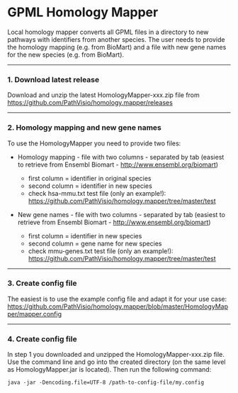 # GPML Homology Mapper

Local homology mapper converts all GPML files in a directory to new pathways with identifiers from another species. The user needs to provide the homology mapping (e.g. from BioMart) and a file with new gene names for the new species (e.g. from BioMart).

----

### 1. Download latest release
Download and unzip the latest HomologyMapper-xxx.zip file from https://github.com/PathVisio/homology.mapper/releases

----

### 2. Homology mapping and new gene names
To use the HomologyMapper you need to provide two files:
* Homology mapping - file with two columns - separated by tab (easiest to retrieve from Ensembl Biomart - http://www.ensembl.org/biomart)
  * first column = identifier in original species
  * second column = identifier in new species
  * check hsa-mmu.txt test file (only an example!): https://github.com/PathVisio/homology.mapper/tree/master/test
  
* New gene names - file with two columns - separated by tab (easiest to retrieve from Ensembl Biomart - http://www.ensembl.org/biomart)
  * first column = identifier in new species
  * second column = gene name for new species
  * check mmu-genes.txt test file (only an example!): https://github.com/PathVisio/homology.mapper/tree/master/test

----

### 3. Create config file
The easiest is to use the example config file and adapt it for your use case:
https://github.com/PathVisio/homology.mapper/blob/master/HomologyMapper/mapper.config

----

### 4. Create config file
In step 1 you downloaded and unzipped the HomologyMapper-xxx.zip file. Use the command line and go into the created directory (on the same level as HomologyMapper.jar is located). Then run the following command:

```
java -jar -Dencoding.file=UTF-8 /path-to-config-file/my.config
```
